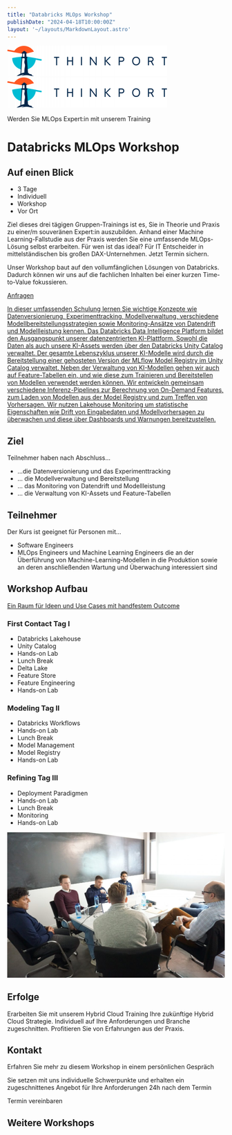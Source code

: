 ```yaml
---
title: "Databricks MLOps Workshop"
publishDate: "2024-04-18T10:00:00Z"
layout: '~/layouts/MarkdownLayout.astro'
---
```


 [![Thinkport Logo](images/Logo_horizontral_new-q79kisryfbimg521qvcamhuu9zgajwl52ie1tm6q0s.png "Logo Bright Colours")](https://thinkport.digital)[![Thinkport Logo](images/Logo_horizontral_new-q79kisryfbimg521qvcamhuu9zgajwl52ie1tm6q0s.png "Logo Bright Colours")](https://thinkport.digital)

Werden Sie MLOps Expert:in mit unserem Training

# Databricks MLOps Workshop

## Auf einen Blick

* 3 Tage
* Individuell
* Workshop
* Vor Ort

Ziel dieses drei tägigen Gruppen-Trainings ist es, Sie in Theorie und Praxis zu einer/m souveränen Expert:in auszubilden. Anhand einer Machine Learning-Fallstudie aus der Praxis werden Sie eine umfassende MLOps-Lösung selbst erarbeiten. Für wen ist das ideal? Für IT Entscheider in mittelständischen bis großen DAX-Unternehmen. Jetzt Termin sichern.

Unser Workshop baut auf den vollumfänglichen Lösungen von Databricks. Dadurch können wir uns auf die fachlichen Inhalten bei einer kurzen Time-to-Value fokussieren.

[Anfragen](#sec1)

[In dieser umfassenden Schulung lernen Sie wichtige Konzepte wie Datenversionierung, Experimenttracking, Modellverwaltung, verschiedene Modellbereitstellungsstrategien sowie Monitoring-Ansätze von Datendrift und Modellleistung kennen. Das Databricks Data Intelligence Platform bildet den Ausgangspunkt unserer datenzentrierten KI-Plattform. Sowohl die Daten als auch unsere KI-Assets werden über den Databricks Unity Catalog verwaltet. Der gesamte Lebenszyklus unserer KI-Modelle wird durch die Bereitstellung einer gehosteten Version der MLflow Model Registry im Unity Catalog verwaltet. Neben der Verwaltung von KI-Modellen gehen wir auch auf Feature-Tabellen ein, und wie diese zum Trainieren und Bereitstellen von Modellen verwendet werden können. Wir entwickeln gemeinsam verschiedene Inferenz-Pipelines zur Berechnung von On-Demand Features, zum Laden von Modellen aus der Model Registry und zum Treffen von Vorhersagen. Wir nutzen Lakehouse Monitoring um statistische Eigenschaften wie Drift von Eingabedaten und Modellvorhersagen zu überwachen und diese über Dashboards und Warnungen bereitzustellen.](https://www.hashicorp.com/)

## Ziel

Teilnehmer haben nach Abschluss...

* ...die Datenversionierung und das Experimenttracking
* … die Modellverwaltung und Bereitstellung
* … das Monitoring von Datendrift und Modellleistung
* … die Verwaltung von KI-Assets und Feature-Tabellen

## Teilnehmer

Der Kurs ist geeignet für Personen mit...

* Software Engineers
* MLOps Engineers und Machine Learning Engineers die an der Überführung von Machine-Learning-Modellen in die Produktion sowie an deren anschließenden Wartung und Überwachung interessiert sind

## Workshop Aufbau

[Ein Raum für Ideen und Use Cases mit handfestem Outcome](https://www.hashicorp.com/)

### First Contact Tag I

* Databricks Lakehouse
* Unity Catalog
* Hands-on Lab
* Lunch Break
* Delta Lake
* Feature Store
* Feature Engineering
* Hands-on Lab

### Modeling Tag II

* Databricks Workflows
* Hands-on Lab
* Lunch Break
* Model Management
* Model Registry
* Hands-on Lab

### Refining Tag III

* Deployment Paradigmen
* Hands-on Lab
* Lunch Break
* Monitoring
* Hands-on Lab

![Sechs Personen, die an einem Tisch sitzen und offenbar verhandeln oder über Geschäfte sprechen.](images/DSC01530-1024x683.jpg)

## Erfolge

Erarbeiten Sie mit unserem Hybrid Cloud Training Ihre zukünftige Hybrid Cloud Strategie. Individuell auf Ihre Anforderungen und Branche zugeschnitten. Profitieren Sie von Erfahrungen aus der Praxis.

## Kontakt

Erfahren Sie mehr zu diesem Workshop in einem persönlichen Gespräch

Sie setzen mit uns individuelle Schwerpunkte und erhalten ein zugeschnittenes Angebot für Ihre Anforderungen 24h nach dem Termin

Termin vereinbaren

## Weitere Workshops
